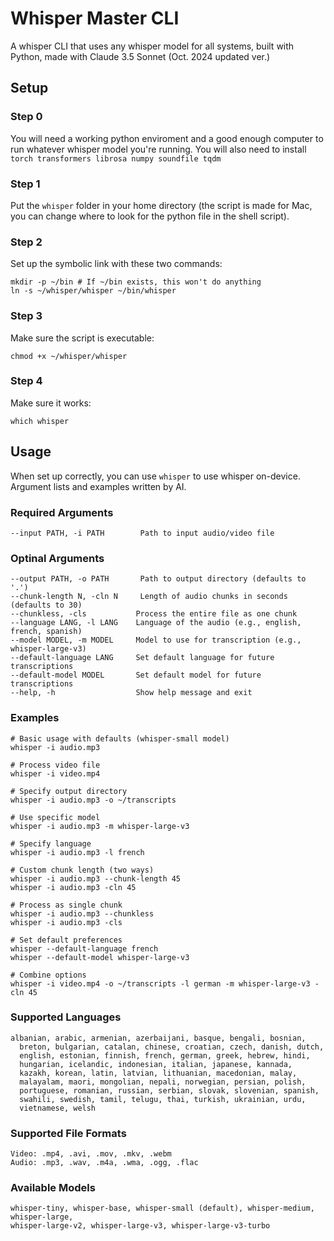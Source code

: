 # Whisper Master CLI
A whisper CLI  that uses any whisper model for all systems, built with Python, made with Claude 3.5 Sonnet (Oct. 2024 updated ver.)
## Setup
### Step 0
You will need a working python enviroment and a good enough computer to run whatever whisper model you're running.
You will also need to install `torch transformers librosa numpy soundfile tqdm`
### Step 1
Put the `whisper` folder in your home directory (the script is made for Mac, you can change where to look for the python file in the shell script).
### Step 2
Set up the symbolic link with these two commands:
```shell
mkdir -p ~/bin # If ~/bin exists, this won't do anything
ln -s ~/whisper/whisper ~/bin/whisper
```
### Step 3
Make sure the script is executable:
```shell
chmod +x ~/whisper/whisper
```
### Step 4
Make sure it works:
```shell
which whisper
```
## Usage
When set up correctly, you can use `whisper` to use whisper on-device.
Argument lists and examples written by AI.
### Required Arguments
```shell
--input PATH, -i PATH        Path to input audio/video file
```
### Optinal Arguments
```shell
--output PATH, -o PATH       Path to output directory (defaults to '.')
--chunk-length N, -cln N     Length of audio chunks in seconds (defaults to 30)
--chunkless, -cls           Process the entire file as one chunk
--language LANG, -l LANG    Language of the audio (e.g., english, french, spanish)
--model MODEL, -m MODEL     Model to use for transcription (e.g., whisper-large-v3)
--default-language LANG     Set default language for future transcriptions
--default-model MODEL       Set default model for future transcriptions
--help, -h                  Show help message and exit
```
### Examples
```shell
# Basic usage with defaults (whisper-small model)
whisper -i audio.mp3

# Process video file
whisper -i video.mp4

# Specify output directory
whisper -i audio.mp3 -o ~/transcripts

# Use specific model
whisper -i audio.mp3 -m whisper-large-v3

# Specify language
whisper -i audio.mp3 -l french

# Custom chunk length (two ways)
whisper -i audio.mp3 --chunk-length 45
whisper -i audio.mp3 -cln 45

# Process as single chunk
whisper -i audio.mp3 --chunkless
whisper -i audio.mp3 -cls

# Set default preferences
whisper --default-language french
whisper --default-model whisper-large-v3

# Combine options
whisper -i video.mp4 -o ~/transcripts -l german -m whisper-large-v3 -cln 45
```
### Supported Languages
```shell
albanian, arabic, armenian, azerbaijani, basque, bengali, bosnian,
  breton, bulgarian, catalan, chinese, croatian, czech, danish, dutch,
  english, estonian, finnish, french, german, greek, hebrew, hindi,
  hungarian, icelandic, indonesian, italian, japanese, kannada,
  kazakh, korean, latin, latvian, lithuanian, macedonian, malay,
  malayalam, maori, mongolian, nepali, norwegian, persian, polish,
  portuguese, romanian, russian, serbian, slovak, slovenian, spanish,
  swahili, swedish, tamil, telugu, thai, turkish, ukrainian, urdu,
  vietnamese, welsh
```
### Supported File Formats
```shell
Video: .mp4, .avi, .mov, .mkv, .webm
Audio: .mp3, .wav, .m4a, .wma, .ogg, .flac
```
### Available Models
```shell
whisper-tiny, whisper-base, whisper-small (default), whisper-medium, whisper-large, 
whisper-large-v2, whisper-large-v3, whisper-large-v3-turbo
```
